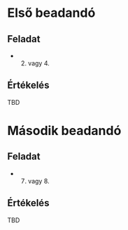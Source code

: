 # Első beadandó

## Feladat
* 2. vagy 4.

## Értékelés
TBD

# Második beadandó

## Feladat
* 7. vagy 8.

## Értékelés
TBD
